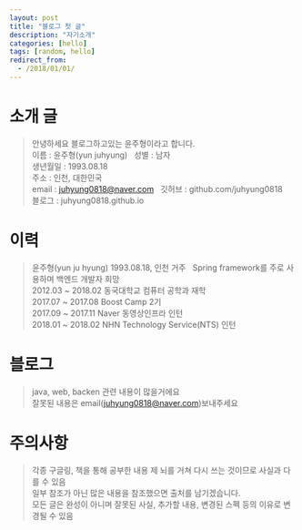 ```yaml
---
layout: post
title: "블로그 첫 글"
description: "자기소개"
categories: [hello]
tags: [random, hello]
redirect_from:
  - /2018/01/01/
---
```

# 소개 글
> 안녕하세요 블로그하고있는 윤주형이라고 합니다.  
이름 : 윤주형(yun juhyung)  
성별 : 남자  
생년월일 : 1993.08.18  
주소 : 인천, 대한민국  
email : juhyung0818@naver.com  
깃허브 : github.com/juhyung0818  
블로그 : juhyung0818.github.io

# 이력
> 윤주형(yun ju hyung) 1993.08.18, 인천 거주  
> Spring framework를 주로 사용하며 백엔드 개발자 희망  
> 2012.03 ~ 2018.02 동국대학교 컴퓨터 공학과 재학  
> 2017.07 ~ 2017.08 Boost Camp 2기  
> 2017.09 ~ 2017.11 Naver 동영상인프라 인턴  
> 2018.01 ~ 2018.02 NHN Technology Service(NTS) 인턴  

# 블로그
> java, web, backen 관련 내용이 많을거에요  
> 잘못된 내용은 email(juhyung0818@naver.com)보내주세요  

# 주의사항
> 각종 구글링, 책을 통해 공부한 내용 제 뇌를 거쳐 다시 쓰는 것이므로 사실과 다를 수 있음  
> 일부 참조가 아닌 많은 내용을 참조했으면 출처를 남기겠습니다.  
> 모든 글은 완성이 아니며 잘못된 사실, 추가할 내용, 변경된 스펙 등의 이유로 변경될 수 있음  
